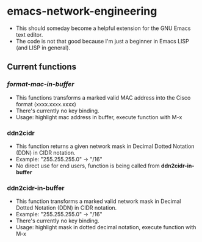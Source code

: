 # emacs-network-engineering
- This should someday become a helpful extension for the GNU Emacs text editor.
- The code is not that good because I'm just a beginner in Emacs LISP (and LISP in general).

## Current functions
### *format-mac-in-buffer*
- This functions transforms a marked valid MAC address into the Cisco format (xxxx.xxxx.xxxx)
- There's currently no key binding.
- Usage: highlight mac address in buffer, execute function with M-x

### **ddn2cidr**
- This function returns a given network mask in Decimal Dotted Notation (DDN) in CIDR notation.
- Example: "255.255.255.0" -> "/16"
- No direct use for end users, function is being called from **ddn2cidr-in-buffer**

### **ddn2cidr-in-buffer**
- This function transforms a marked valid network mask in Decimal Dotted Notation (DDN) in CIDR notation.
- Example: "255.255.255.0" -> "/16"
- There's currently no key binding.
- Usage: highlight mask in dotted decimal notation, execute function with M-x

